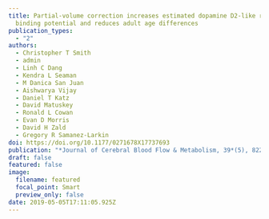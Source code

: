 ```yaml
---
title: Partial-volume correction increases estimated dopamine D2-like receptor
  binding potential and reduces adult age differences
publication_types:
  - "2"
authors:
  - Christopher T Smith
  - admin
  - Linh C Dang
  - Kendra L Seaman
  - M Danica San Juan
  - Aishwarya Vijay
  - Daniel T Katz
  - David Matuskey
  - Ronald L Cowan
  - Evan D Morris
  - David H Zald
  - Gregory R Samanez-Larkin
doi: https://doi.org/10.1177/0271678X17737693
publication: "*Journal of Cerebral Blood Flow & Metabolism, 39*(5), 822-833"
draft: false
featured: false
image:
  filename: featured
  focal_point: Smart
  preview_only: false
date: 2019-05-05T17:11:05.925Z
---
```


